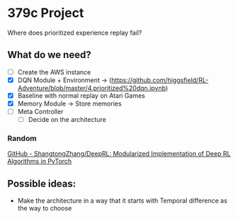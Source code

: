 # 379c Project
Where does prioritized experience replay fail? 

## What do we need?
- [ ] Create the AWS instance
- [x] DQN Module + Environment -> (https://github.com/higgsfield/RL-Adventure/blob/master/4.prioritized%20dqn.ipynb)
- [x] Baseline with normal replay on Atari Games 
- [x] Memory Module -> Store memories 
- [ ] Meta Controller
  - [ ] Decide on the architecture

### Random
[GitHub - ShangtongZhang/DeepRL: Modularized Implementation of Deep RL Algorithms in PyTorch](https://github.com/ShangtongZhang/DeepRL)



## Possible ideas:
* Make the architecture in a way that it starts with Temporal difference as the way to choose

